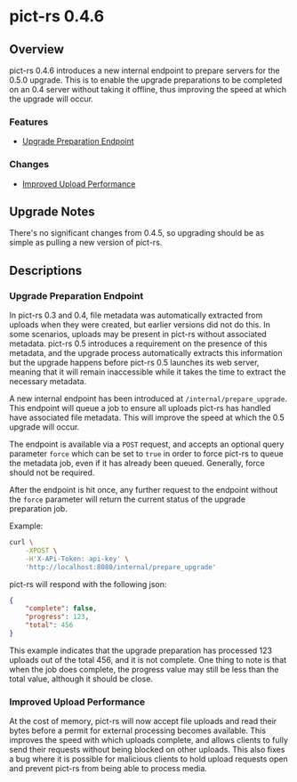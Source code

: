 # pict-rs 0.4.6

## Overview

pict-rs 0.4.6 introduces a new internal endpoint to prepare servers for the 0.5.0 upgrade. This is
to enable the upgrade preparations to be completed on an 0.4 server without taking it offline, thus
improving the speed at which the upgrade will occur.

### Features

- [Upgrade Preparation Endpoint](#upgrade-preparation-endpoint)


### Changes

- [Improved Upload Performance](#improved-upload-performance)


## Upgrade Notes

There's no significant changes from 0.4.5, so upgrading should be as simple as pulling a new version
of pict-rs.


## Descriptions

### Upgrade Preparation Endpoint

In pict-rs 0.3 and 0.4, file metadata was automatically extracted from uploads when they were
created, but earlier versions did not do this. In some scenarios, uploads may be present in pict-rs
without associated metadata. pict-rs 0.5 introduces a requirement on the presence of this metadata,
and the upgrade process automatically extracts this information but the upgrade happens before
pict-rs 0.5 launches its web server, meaning that it will remain inaccessible while it takes the
time to extract the necessary metadata. 

A new internal endpoint has been introduced at `/internal/prepare_upgrade`. This endpoint will queue
a job to ensure all uploads pict-rs has handled have associated file metadata. This will improve the
speed at which the 0.5 upgrade will occur.

The endpoint is available via a `POST` request, and accepts an optional query parameter `force`
which can be set to `true` in order to force pict-rs to queue the metadata job, even if it has
already been queued. Generally, force should not be required.

After the endpoint is hit once, any further request to the endpoint without the `force` parameter
will return the current status of the upgrade preparation job.

Example:
```bash
curl \
    -XPOST \
    -H'X-APi-Token: api-key' \
    'http://localhost:8080/internal/prepare_upgrade'
```

pict-rs will respond with the following json:
```json
{
    "complete": false,
    "progress": 123,
    "total": 456
}
```

This example indicates that the upgrade preparation has processed 123 uploads out of the total 456,
and it is not complete. One thing to note is that when the job does complete, the progress value may
still be less than the total value, although it should be close.


### Improved Upload Performance

At the cost of memory, pict-rs will now accept file uploads and read their bytes before a permit for
external processing becomes available. This improves the speed with which uploads complete, and
allows clients to fully send their requests without being blocked on other uploads. This also fixes
a bug where it is possible for malicious clients to hold upload requests open and prevent pict-rs
from being able to process media.
